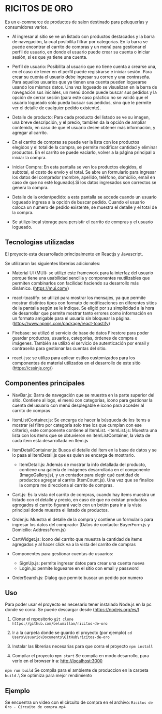 # RICITOS DE ORO

Es un e-commerce de productos de salon destinado para peluquerías y consumidores varios.

  - Al ingresar al sitio se ve un listado con productos destacados y la barra de navegación, la cual posibilita filtrar por categorías. En la barra se puede encontrar el carrito de compras y un menú para gestionar el perfil de usuario, en donde el usuario puede crear su cuenta o iniciar sesión, si es que ya tiene una cuenta.

  - Perfil de usuario: Posibilita al usuario que no tiene cuenta a crearse una, en el caso de tener en el perfil puede registrarse e iniciar sesión. Para crear su cuenta el usuario debe ingresar su correo y una contraseña. Para aquellos usuarios que ya tienen una cuenta pueden loguearse usando los mismos datos. 
  Una vez logueado se visualizan en la barra de navegación sus iniciales, un menú donde puede buscar sus pedidos y la opción de cerrar sesión (para este caso práctico no se validó que el usuario logueado solo pueda buscar sus pedidos, sino que le permite ver el detalle de cualquier pedido existente).

  - Detalle de producto: Para cada producto del listado se ve su imagen, una breve descripción, y el precio, también da la opción de ampliar contenido, en caso de que el usuario desee obtener más información, y agregar al carrito.
  
  - En el carrito de compras se puede ver la lista con los productos elegidos y el total de la compra, se permite modificar cantidad y eliminar productos. En el carrito se puede vaciarlo, volver a la página principal o iniciar la compra.

  - Iniciar Compra: En esta pantalla se ven los productos elegidos, el subtotal, el costo de envío y el total. Se abre un formulario para ingresar los datos del comprador (nombre, apellido, teléfono, domicilio, email en caso de que no esté logueado).Si los datos ingresados son correctos se genera la compra.

  - Detalle de la orden/pedido: a esta pantalla se accede cuando un usuario logueado ingresa a la opción de buscar pedido. Cuando el usuario coloca un numero de pedido existente, se muestra el detalle y el total de la compra.

  - Se utilizo local storage para persistir el carrito de compras y el usuario logueado.


## Tecnologias utilizadas

El proyecto esta desarrollado principalmente en Reactjs y Javascript.

Se  utilizaron las siguientes librerias adicionales:

- Material UI (MUI): se utilizó este framework para la interfaz del usuario porque tiene una usabilidad sencilla y componentes reutilizables que permiten combinarlos con facilidad haciendo su desarrollo más dinámico.
(https://mui.com/)

- react-toastify: se utilizó para mostrar los mensajes, ya que permite mostrar distintos tipos con formato de notificaciones en diferentes sitios de la pantalla según se le indique. Se eligió por su simplicidad a la hora de desarrollar que permite mostrar tanto errores como información en un formato amigable para el usuario sin bloquear la página.
(https://www.npmjs.com/package/react-toastify)

- Firebase: se utilizó el servicio de base de datos Firestore para poder guardar productos, usuarios, categorías, órdenes de compra e imágenes.
También se utilizó el servicio de autenticación por email y contraseña para gestionar las cuentas del sitio.

- react-jss: se utilizo para aplicar estilos customizados para los componentes de material utilizados en el desarrollo de este sitio (https://cssinjs.org/)

## Componentes principales

- NavBar.js: Barra de navegación que se muestra en la parte superior del sitio. Contiene al logo, el menú con categorías, icono para gestionar la cuenta del usuario con menú desplegable e icono para acceder al carrito de compras

- ItemListContainer.js: Se encarga de hacer la búsqueda de los ítems a mostrar (el filtro por categoría solo trae los que cumplan con ese criterio), este componente contiene al ItemList.
    -ItemList.js: Muestra una lista con los ítems que se obtuvieron en ItemListContainer, la vista de cada ítem esta desarrollada en Item.js

- ItemDetailContainer.js: Busca el detalle del ítem en la base de datos y se lo pasa al ItemDetail.js que es quien se encarga de mostrarlo.
    - ItemDetail.js: Además de mostrar la info detallada del producto, contiene una galería de imágenes desarrollada en el componente (ImageGallery.js), y un contador para elegir qué cantidad de productos agregar al carrito (ItemCount.js). Una vez que se finalice la compra me direcciona al carrito de compras.

- Cart.js: Es la vista del carrito de compras, cuando hay ítems muestra un listado con el detalle y precio, en caso de que no existan productos agregados el carrito figurará vacío con un botón para ir a la vista principal donde muestra el listado de productos. 

- Order.js: Muestra el detalle de la compra y contiene un formulario para ingresar los datos del comprador (Datos de contacto: BuyerForm.js y Domicilio: AddressForm.js)

- CartWidget.js: Icono del carrito que muestra la cantidad de ítems agregados y al hacer click va a la vista del carrito de compras

- Componentes para gestionar cuentas de usuarios:
    - SignUp.js: permite ingresar datos para crear una cuenta nueva
    - Login.js: permite loguearse en el sitio con email y password

- OrderSearch.js: Dialog que permite buscar un pedido por numero

## Uso

Para poder usar el proyecto es necesario tener instalado Node.js en la pc donde se corra. Se puede descargar desde (https://nodejs.org/es/)

1. Clonar el repositorio 
`git clone https://github.com/belumillan/ricitos-de-oro`

2. Ir a la carpeta donde se guardo el proyecto (por ejemplo)
`cd Users\Usuario\Documents\GitHub\ricitos-de-oro`

3. Instalar las librerias necesarias para que corra el proyecto
`npm install`

4. Compilar el proyecto
`npm start`
Se compila en modo desarrollo, para verlo en el browser ir a: [http://localhost:3000](http://localhost:3000)

`npm run build`
Se compila para el ambiente de produccion en la carpeta `build` .\ 
Se optimiza para mejor rendimiento

## Ejemplo

Se encuentra un video con el circuito de compra en el archivo: `Ricitos de Oro - Circuito de compra.mp4`
